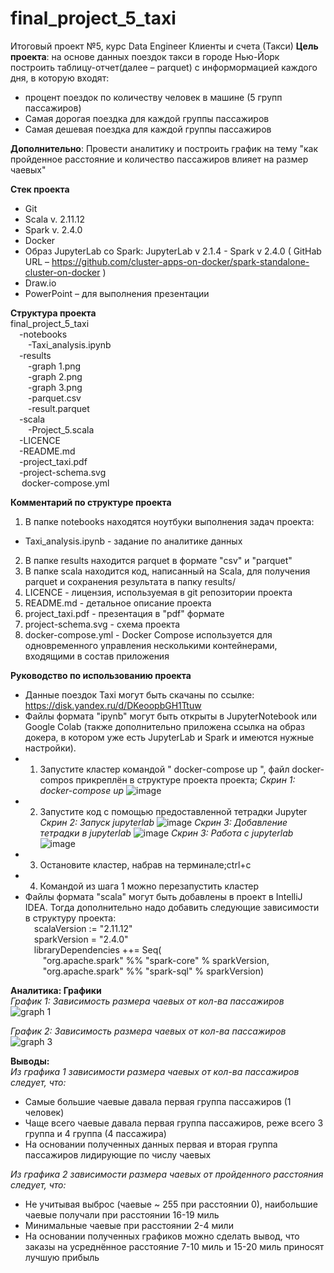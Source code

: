 # final_project_5_taxi
Итоговый проект №5, курс Data Engineer 
Клиенты и счета (Такси)
**Цель проекта**: на основе данных поездок такси в городе Нью-Йорк построить таблицу-отчет(далее – parquet) с информормацией каждого дня, в которую входят:
 * процент поездок по количеству человек в машине (5 групп пассажиров)
 * Самая дорогая поездка для каждой группы пассажиров
 * Самая дешевая поездка для каждой группы пассажиров

**Дополнительно**: Провести аналитику и построить график на тему "как пройденное расстояние и количество пассажиров влияет на размер чаевых"

**Стек проекта**
 * Git
 * Scala v. 2.11.12
 * Spark v. 2.4.0
 * Docker
 * Образ JupyterLab со Spark: JupyterLab v 2.1.4 - Spark v 2.4.0 ( GitHab URL – https://github.com/cluster-apps-on-docker/spark-standalone-cluster-on-docker )
 * Draw.io
 * PowerPoint – для выполнения презентации

**Структура проекта** <br>
final_project_5_taxi<br>
&emsp;-notebooks <br>
&emsp;&emsp;-Taxi_analysis.ipynb <br>
&emsp;-results <br>
&emsp;&emsp;-graph 1.png <br>
&emsp;&emsp;-graph 2.png <br>
&emsp;&emsp;-graph 3.png <br>
&emsp;&emsp;-parquet.csv <br>
&emsp;&emsp;-result.parquet <br>
&emsp;-scala <br>
&emsp;&emsp;-Project_5.scala <br>
&emsp;-LICENCE <br>
&emsp;-README.md <br>
&emsp;-project_taxi.pdf <br>
&emsp;-project-schema.svg <br>
&emsp; docker-compose.yml <br>


**Комментарий по структуре проекта**
1) В папке notebooks находятся ноутбуки выполнения задач проекта:
 * Taxi_analysis.ipynb - задание по аналитике данных
2) В папке results находится parquet в формате "csv" и "parquet"
3) В папке scala находится код, написанный на Scala, для получения parquet и сохранения результата в папку results/
4) LICENCE - лицензия, используемая в git репозитории проекта
5) README.md - детальное описание проекта
6) project_taxi.pdf - презентация в "pdf" формате
7) project-schema.svg - схема проекта
8) docker-compose.yml - Docker Compose используется для одновременного управления несколькими контейнерами, входящими в состав приложения

**Руководство по использованию проекта**
 * Данные поездок Taxi могут быть скачаны по ссылке: https://disk.yandex.ru/d/DKeoopbGH1Ttuw
 * Файлы формата "ipynb" могут быть открыты в JupyterNotebook или Google Colab (также дополнительно приложена ссылка на образ докера, в котором уже есть JupyterLab и Spark и имеются нужные настройки).
 *   1) Запустите кластер командой " docker-compose up ", файл docker-compos прикреплён в структуре проекта проекта;
*Скрин 1: docker-compose up*
![image](https://github.com/Akua-D/final_project_5_taxi/assets/144109716/bf4aef45-6c61-44d2-8f9e-dbd88b19b2b2)
 *   2) Запустите код с помощью предоставленной тетрадки Jupyter
*Скрин   2: Запуск jupyterlab*
![image](https://github.com/Akua-D/final_project_5_taxi/assets/144109716/cc607f37-54e7-4d20-86b8-81c248b97f00)
*Скрин   3: Добавление тетрадки в jupyterlab*
![image](https://github.com/Akua-D/final_project_5_taxi/assets/144109716/60aed37d-2dff-4dd2-8ab5-dc0c451d632c)
*Скрин   3:  Работа с jupyterlab*
![image](https://github.com/Akua-D/final_project_5_taxi/assets/144109716/b1038baf-7d11-43be-ad08-244d0d31ec1b)
 *   3) Остановите кластер, набрав на терминале;ctrl+c
 *   4) Командой из шага 1 можно перезапустить кластер
 * Файлы формата "scala" могут быть добавлены в проект в IntelliJ IDEA. Тогда дополнительно надо добавить следующие зависимости в структуру проекта: <br>
&emsp;scalaVersion := "2.11.12" <br>
&emsp;sparkVersion = "2.4.0" <br>
&emsp;libraryDependencies ++= Seq( <br>
&emsp;&emsp;"org.apache.spark" %% "spark-core" % sparkVersion, <br>
&emsp;&emsp;"org.apache.spark" %% "spark-sql" % sparkVersion)

**Аналитика: Графики** <br>
*График 1: Зависимость размера чаевых от кол-ва пассажиров*
![graph 1](https://user-images.githubusercontent.com/62721453/209213440-4d94b18c-4d91-4e5f-9ebe-0d7d4fabd94f.png)

*График 2: Зависимость размера чаевых от кол-ва пассажиров*
![graph 3](https://user-images.githubusercontent.com/62721453/209213497-67d0028e-a5ea-461e-963f-31933fb9397e.png)

**Выводы:** <br>
*Из графика 1 зависимости размера чаевых от кол-ва пассажиров следует, что:*

 * Самые большие чаевые давала первая группа пассажиров (1 человек)
 * Чаще всего чаевые давала первая группа пассажиров, реже всего 3 группа и 4 группа (4 пассажира)
 * На основании полученных данных первая и вторая группа пассажиров лидирующие по числу чаевых

*Из графика 2 зависимости размера чаевых от пройденного расстояния следует, что:*
 * Не учитывая выброс (чаевые ~ 255 при расстоянии 0), наибольшие чаевые получали при расстоянии 16-19 миль
 * Минимальные чаевые при расстоянии 2-4 мили
 * На основании полученных графиков можно сделать вывод, что заказы на усреднённое расстояние 7-10 миль и 15-20 миль приносят лучшую прибыль
